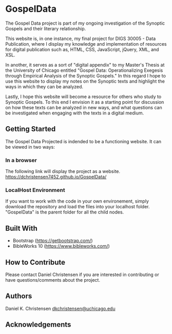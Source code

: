 # GospelData
The Gospel Data project is part of my ongoing investigation of the Synoptic Gospels and their literary relationship. 

This website is, in one instance, my final project for DIGS 30005 - Data Publication, where I display my knowledge and implementation of resources for digital publication such as, HTML, CSS, JavaScript, jQuery, XML, and XSL. 

In another, it serves as a sort of "digital appendix" to my Master's Thesis at the University of Chicago entitled "Gospel Data: Operationalizing Exegesis through Empirical Analysis of the Synoptic Gospels." In this regard I hope to use this website to display my notes on the Synoptic texts and highlight the ways in which they can be analyzed. 

Lastly, I hope this website will become a resource for others who study to Synoptic Gospels. To this end I envision it as a starting point for discussion on how these texts can be analyzed in new ways, and what questions can be investigated when engaging with the texts in a digital medium.

## Getting Started
The Gospel Data Projected is indended to be a functioning website. It can be viewed in two ways:
### In a browser
The following link will display the project as a website. https://dchristensen7452.github.io/GospelData/
### LocalHost Environment
If you want to work with the code in your own environement, simply download the repository and load the files into your localhost folder. "GospelData" is the parent folder for all the child nodes.

## Built With
- Bootstrap (https://getbootstrap.com/)
- BibleWorks 10 (https://www.bibleworks.com/)

## How to Contribute
Please contact Daniel Christensen if you are interested in contributing or have questions/comments about the project.

## Authors
Daniel K. Christensen dkchristensen@uchicago.edu

## Acknowledgements
